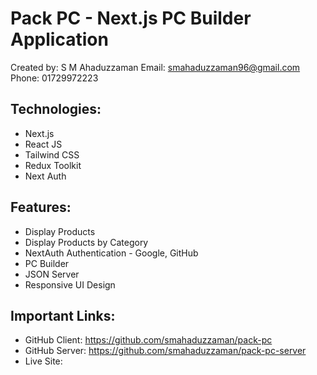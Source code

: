 # Pack PC - Next.js PC Builder Application

Created by: S M Ahaduzzaman
Email: smahaduzzaman96@gmail.com
Phone: 01729972223

## Technologies:
- Next.js
- React JS
- Tailwind CSS
- Redux Toolkit
- Next Auth

## Features:
- Display Products
- Display Products by Category
- NextAuth Authentication - Google, GitHub
- PC Builder
- JSON Server
- Responsive UI Design

## Important Links:
- GitHub Client: https://github.com/smahaduzzaman/pack-pc
- GitHub Server: https://github.com/smahaduzzaman/pack-pc-server
- Live Site: 

